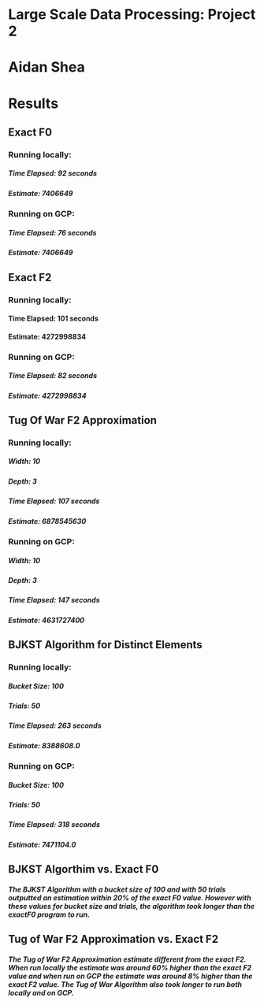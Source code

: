 # Large Scale Data Processing: Project 2
# Aidan Shea
# Results

## Exact F0
### Running locally:
##### Time Elapsed: 92 seconds
##### Estimate: 7406649
### Running on GCP:
##### Time Elapsed: 76 seconds
##### Estimate: 7406649

## Exact F2
### Running locally: 
#### Time Elapsed: 101 seconds
#### Estimate: 4272998834
### Running on GCP:
##### Time Elapsed: 82 seconds
##### Estimate: 4272998834

## Tug Of War F2 Approximation
### Running locally: 
##### Width: 10
##### Depth: 3
##### Time Elapsed: 107 seconds
##### Estimate: 6878545630
### Running on GCP:
##### Width: 10
##### Depth: 3
##### Time Elapsed: 147 seconds
##### Estimate: 4631727400

## BJKST Algorithm for Distinct Elements
### Running locally:
##### Bucket Size: 100
##### Trials: 50
##### Time Elapsed: 263 seconds
##### Estimate: 8388608.0
### Running on GCP:
##### Bucket Size: 100
##### Trials: 50
##### Time Elapsed: 318 seconds 
##### Estimate: 7471104.0

## BJKST Algorthim vs. Exact F0
##### The BJKST Algorithm with a bucket size of 100 and with 50 trials outputted an estimation within 20% of the exact F0 value. However with these values for bucket size and trials, the algorithm took longer than the exactF0 program to run. 

## Tug of War F2 Approximation vs. Exact F2
##### The Tug of War F2 Approximation estimate different from the exact F2. When run locally the estimate was around 60% higher than the exact F2 value and when run on GCP the estimate was around 8% higher than the exact F2 value. The Tug of War Algorithm also took longer to run both locally and on GCP.
